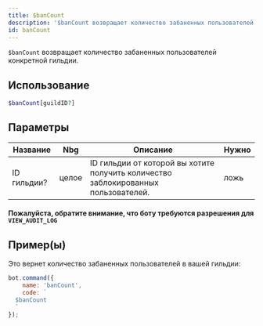 ```yaml
---
title: $banCount
description: '$banCount возвращает количество забаненных пользователей определенной гильдии.'
id: banCount
---
```


`$banCount` возвращает количество забаненных пользователей конкретной гильдии.

## Использование

```php
$banCount[guildID?]
```

## Параметры

| Название    | Nbg   | Описание                                                                           | Нужно |
| ----------- | ----- | ---------------------------------------------------------------------------------- | ----- |
| ID гильдии? | целое | ID гильдии от которой вы хотите получить количество заблокированных пользователей. | ложь  |

#### Пожалуйста, обратите внимание, что боту требуются разрешения для `VIEW_AUDIT_LOG`

## Пример(ы)

Это вернет количество забаненных пользователей в вашей гильдии:

```javascript
bot.command({
    name: 'banCount',
    code: `
  $banCount
  `
});
```